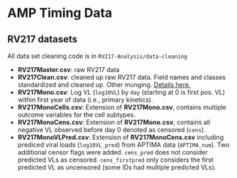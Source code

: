 AMP Timing Data
===================

## RV217 datasets

All data set cleaning code is in `RV217-Analysis/data-cleaning`

- **RV217Master.csv**: raw RV217 data
- **RV217Clean.csv**: cleaned up raw RV217 data. Field names and classes standardized and cleaned up. Other munging. [Details here.](https://github.com/dbrvs/AMP-timing/blob/master/RV217-Analysis/data-cleaning/RV217-DataClean.md)
- **RV217Mono.csv**: Log VL (`log10VL`) by `day` (starting at 0 is first pos. VL) within first year of data (i.e., primary kinetics).
- **RV217MonoCells.csv**: Extension of **RV217Mono.csv**, contains multiple outcome variables for the cell subtypes.
- **RV217MonoCens.csv**: Extension of **RV217Mono.csv**, contains all negative VL observed before day 0 denoted as censored (`cens`).
- **RV217MonoVLPred.csv**: Extension of **RV217MonoCens.csv** including prediced viral loads (`log10VL_pred`) from APTIMA data (`APTIMA_num`). Two additional censor flags were added.  `cens_pred` does not consider predicted VLs as censored. `cens_firstpred` only considers the first predicted VL as uncensored (some IDs had multiple predicted VLs).